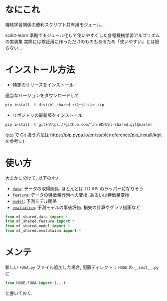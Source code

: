 # なにこれ
機械学習関係の便利スクリプト共有用モジュール... 

scikit-learn 準拠でモジュール化して使いやすくした各種機械学習アルゴリズムの実装集 実際には検証用に作っただけのものもあるため「使いやすい」とは限らない...

# インストール方法

* 特定のリリースをインストール:

適当なバージョンをダウンロードして

```bash
pip install -U dist/ml_shared-<バージョン>.zip
```

* リポジトリの最新版をインストール:

```bash
pip install -U git+https://github.com/fan-ADN/ml-shared.git@master
```

(`pip` で Git 扱う方法は https://pip.pypa.io/en/stable/reference/pip_install/#git を参考に)


# 使い方

大まかに分けて, 以下の4つ

* [`data`](ml_shared/evaluation/README.md): データの取得関係. ほとんどは TD API のラッパーになりそう
* [`feature`](ml_shared/evaluation/README.md):  データの特徴量行列への変換, あるいは特徴量変換
* [`model`](ml_shared/model/README.md): 予測モデル関係
* [`evaluation`](ml_shared/evaluation/README.md): 予測モデルの事後評価. 損失の計算やグラフ描画など

```python
from ml_shared.data import *
from ml_shared.feature import *
from ml_shared.model import *
from ml_shared.evalutaion import *
```

# メンテ
新しい `FUGA.py` ファイル追加した場合, 配置ディレクトリ `HOGE` の `__init__.py` に

```python
from HOGE.FUGA import (...)
```

と書いておく.

